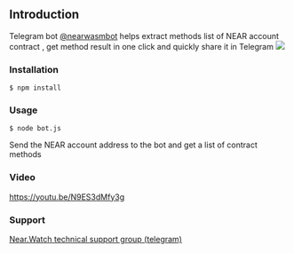 ## Introduction
Telegram bot <a href="https://t.me/nearwasmbot">@nearwasmbot</a> helps extract methods list of NEAR account contract , get method result in one click and quickly share it in Telegram
<img src="https://telegra.ph/file/167e062dcda87d4a3414a.png" />

### Installation
```
$ npm install
```

### Usage
```
$ node bot.js
```

Send the NEAR account address to the bot and get a list of contract methods

### Video
https://youtu.be/N9ES3dMfy3g

### Support
<a href="https://t.me/nearwatch">Near.Watch technical support group (telegram)</a>
